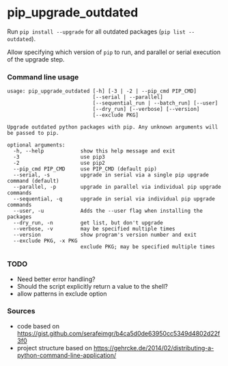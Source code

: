 # pip_upgrade_outdated

Run `pip install --upgrade` for all outdated packages (`pip list --outdated`).

Allow specifying which version of `pip` to run, and parallel or serial execution of the upgrade step.

### Command line usage

```
usage: pip_upgrade_outdated [-h] [-3 | -2 | --pip_cmd PIP_CMD]
                            [--serial | --parallel]
                            [--sequential_run | --batch_run] [--user]
                            [--dry_run] [--verbose] [--version]
                            [--exclude PKG]

Upgrade outdated python packages with pip. Any unknown arguments will be passed to pip.

optional arguments:
  -h, --help            show this help message and exit
  -3                    use pip3
  -2                    use pip2
  --pip_cmd PIP_CMD     use PIP_CMD (default pip)
  --serial, -s          upgrade in serial via a single pip upgrade command (default)
  --parallel, -p        upgrade in parallel via individual pip upgrade commands
  --sequential, -q      upgrade in serial via individual pip upgrade commands
  --user, -u            Adds the --user flag when installing the packages
  --dry_run, -n         get list, but don't upgrade
  --verbose, -v         may be specified multiple times
  --version             show program's version number and exit
  --exclude PKG, -x PKG
                        exclude PKG; may be specified multiple times
```

### TODO

* Need better error handling?
* Should the script explicitly return a value to the shell?
* allow patterns in exclude option

### Sources

* code based on https://gist.github.com/serafeimgr/b4ca5d0de63950cc5349d4802d22f3f0
* project structure based on https://gehrcke.de/2014/02/distributing-a-python-command-line-application/
